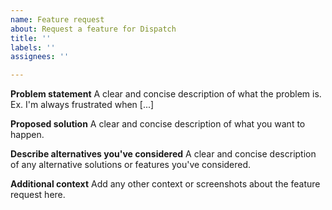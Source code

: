 ```yaml
---
name: Feature request
about: Request a feature for Dispatch
title: ''
labels: ''
assignees: ''

---
```


**Problem statement**
A clear and concise description of what the problem is. Ex. I'm always frustrated when [...]

**Proposed solution**
A clear and concise description of what you want to happen.

**Describe alternatives you've considered**
A clear and concise description of any alternative solutions or features you've considered.

**Additional context**
Add any other context or screenshots about the feature request here.
